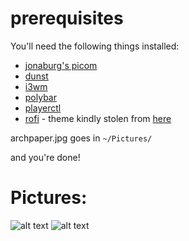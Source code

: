 # prerequisites
You'll need the following things installed:
* [jonaburg's picom](https://github.com/jonaburg/picom)
* [dunst](https://github.com/dunst-project/dunst)
* [i3wm](https://github.com/i3/i3)
* [polybar](https://github.com/polybar/polybar)
* [playerctl](https://github.com/altdesktop/playerctl)
* [rofi](https://github.com/davatorium/rofi) - theme kindly stolen from [here](https://github.com/adi1090x/rofi)

archpaper.jpg goes in `~/Pictures/`

and you're done!

# Pictures:
![alt text](https://cdn.discordapp.com/attachments/934772407904907394/1104362778195660890/Screenshot_from_2023-05-06_20-53-55.png)
![alt text](https://cdn.discordapp.com/attachments/934772407904907394/1104362778719965294/Screenshot_from_2023-05-06_20-57-51.png)
